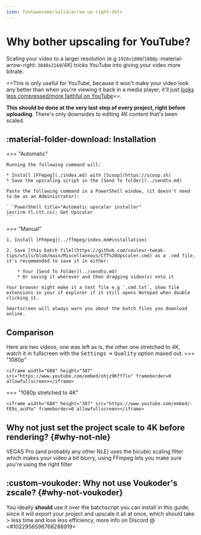 ```yaml
---
icon: fontawesome/solid/arrow-up-right-dots
---
```



# Why bother upscaling for YouTube?


Scaling your video to a larger resolution (e.g `1920x1080`/`1080p` :material-arrow-right: `3840x2160`/4K) tricks YouTube into giving your video more bitrate.

==This is only useful for YouTube, because it won't make your video look any better than when you're viewing it back in a media player, it'll just <u>looks less compressed/more faithful on YouTube</u>==.

**This should be done at the very last step of every project, right before uploading**. There's only downsides to editing 4K content that's been scaled.

## :material-folder-download: Installation

=== "Automatic"

    Running the following command will:
    
    * Install [FFmpeg](./index.md) with [Scoop](https://scoop.sh)
    * Save the upscaling script in the [Send To folder](../sendto.md)

    Paste the following command in a PowerShell window, (it doesn't need to be as an Administrator):

    ```PowerShell title="Automatic upscaler installer"
    iex(irm tl.ctt.cx); Get Upscaler
    ```

=== "Manual"

    1. Install [FFmpeg](../ffmpeg/index.md#installation)

    2. Save [this batch file](https://github.com/couleur-tweak-tips/utils/blob/main/Miscellaneous/CTT%20Upscaler.cmd) as a .cmd file, it's recommended to save it in either:

        * Your [Send To folder](../sendto.md)
        * Or saving it wherever and then dragging video(s) onto it

    Your browser might make it a text file e.g `.cmd.txt`, show file extensions in your if explorer if it still opens Notepad when double clicking it.

    Smartscreen will always warn you about the batch files you download online. 

## Comparison

Here are two videos, one was left as is, the other one stretched to 4K, watch it in fullscreen with the <kbd>Settings</kbd> -> <kbd>Quality</kbd> option maxed out.
=== "1080p"

    <iframe width="688" height="387" src="https://www.youtube.com/embed/ohjz9Kff7lo" frameborder=0 allowfullscreen></iframe>

    
=== "1080p stretched to 4K"

    <iframe width="688" height="387" src="https://www.youtube.com/embed/-FE9s_acdYw" frameborder=0 allowfullscreen></iframe>

    
## **Why not just set the project scale to 4K before rendering?** {#why-not-nle}

VEGAS Pro (and probably any other NLE) uses the bicubic scaling filter which makes your video a bit blurry, using FFmpeg lets you make sure you're using the right filter

## :custom-voukoder: **Why not use Voukoder's zscale?** {#why-not-voukoder}

You ideally **should** use it over the batchscript you can install in this guide, since it will export your project and upscale it all at once, which should take > less time and lose less efficiency, more info on Discord @ <#1022956596768288919>
